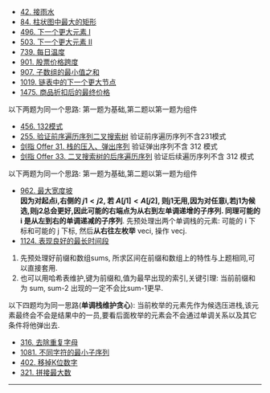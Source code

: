 - [42. 接雨水](https://leetcode-cn.com/problems/trapping-rain-water/)
- [84. 柱状图中最大的矩形](https://leetcode-cn.com/problems/largest-rectangle-in-histogram/)
- [496. 下一个更大元素 I](https://leetcode-cn.com/problems/next-greater-element-i/)
- [503. 下一个更大元素 II](https://leetcode-cn.com/problems/next-greater-element-ii/)
- [739. 每日温度](https://leetcode-cn.com/problems/daily-temperatures/)
- [901. 股票价格跨度](https://leetcode-cn.com/problems/online-stock-span/)
- [907. 子数组的最小值之和](https://leetcode-cn.com/problems/sum-of-subarray-minimums/)
- [1019. 链表中的下一个更大节点](https://leetcode-cn.com/problems/next-greater-node-in-linked-list/)
- [1475. 商品折扣后的最终价格](https://leetcode-cn.com/problems/final-prices-with-a-special-discount-in-a-shop/)

以下两题为同一个思路: 第一题为基础,第二题以第一题为组件
- [456. 132模式](https://leetcode-cn.com/problems/132-pattern/)
- [255. 验证前序遍历序列二叉搜索树](https://leetcode-cn.com/problems/verify-preorder-sequence-in-binary-search-tree/) 验证前序遍历序列不含231模式
- [剑指 Offer 31. 栈的压入、弹出序列](https://leetcode-cn.com/problems/zhan-de-ya-ru-dan-chu-xu-lie-lcof/) 验证弹出序列不含 312 模式
- [剑指 Offer 33. 二叉搜索树的后序遍历序列](https://leetcode-cn.com/problems/er-cha-sou-suo-shu-de-hou-xu-bian-li-xu-lie-lcof/) 验证后续遍历序列不含 312 模式

以下两题为同一个思路: 第一题为基础,第二题以第一题为组件
- [962. 最大宽度坡](https://leetcode-cn.com/problems/maximum-width-ramp/)  
**因为对起点i,右侧的 $j1 < j2$, 若 $A[j1] < A[j2]$, 则j1无用,因为对任意i,若j1为候选,则j2总会更好,因此可能的右端点为从右到左单调递增的子序列. 同理可能的 i 是从左到右的单调递减的子序列**. 先预处理出两个单调栈的元素: 可能的 i 下标和可能的 j 下标, 然后**从右往左枚举** veci, 操作 vecj.
- [1124. 表现良好的最长时间段](https://leetcode-cn.com/problems/longest-well-performing-interval/) 
1. 先预处理好前缀和数组sums, 所求区间在前缀和数组上的特性与上题相同,可以直接套用.
2. 也可以用哈希表维护,键为前缀和,值为最早出现的索引,关键引理: 当前前缀和为 sum, sum-2 出现的一定不会比sum-1更早.

以下四题均为同一思路(**单调栈维护贪心**): 当前枚举的元素先作为候选压进栈,该元素最终会不会是结果中的一员,要看后面枚举的元素会不会通过单调关系以及其它条件将他弹出去.
- [316. 去除重复字母](https://leetcode-cn.com/problems/remove-duplicate-letters/)
- [1081. 不同字符的最小子序列](https://leetcode-cn.com/problems/smallest-subsequence-of-distinct-characters/)
- [402. 移掉K位数字](https://leetcode-cn.com/problems/remove-k-digits/)
- [321. 拼接最大数](https://leetcode-cn.com/problems/create-maximum-number/) 

---
